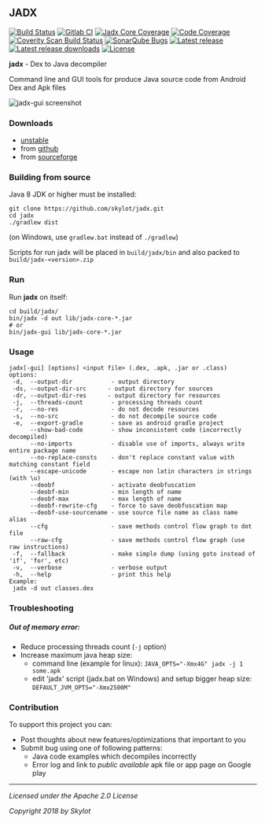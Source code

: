## JADX

[![Build Status](https://travis-ci.org/skylot/jadx.png?branch=master)](https://travis-ci.org/skylot/jadx)
[![Gitlab CI](https://gitlab.com/skylot/jadx/badges/master/build.svg)](https://gitlab.com/skylot/jadx/builds)
[![Jadx Core Coverage](https://gitlab.com/skylot/jadx/badges/master/coverage.svg)](https://gitlab.com/skylot/jadx/builds)
[![Code Coverage](https://codecov.io/gh/skylot/jadx/branch/master/graph/badge.svg)](https://codecov.io/gh/skylot/jadx)
[![Coverity Scan Build Status](https://scan.coverity.com/projects/2166/badge.svg)](https://scan.coverity.com/projects/2166)
[![SonarQube Bugs](https://sonarcloud.io/api/badges/measure?key=jadx&metric=bugs)](https://sonarcloud.io/dashboard?id=jadx)
[![Latest release](https://img.shields.io/github/release/skylot/jadx.svg)](https://github.com/skylot/jadx/releases/latest)
[![Latest release downloads](https://img.shields.io/github/downloads/skylot/jadx/latest/total.svg)](https://github.com/skylot/jadx/releases/latest)
[![License](http://img.shields.io/:license-apache-blue.svg)](http://www.apache.org/licenses/LICENSE-2.0.html)

**jadx** - Dex to Java decompiler

Command line and GUI tools for produce Java source code from Android Dex and Apk files

![jadx-gui screenshot](https://i.imgur.com/h917IBZ.png)


### Downloads
- [unstable](https://gitlab.com/skylot/jadx/builds/artifacts/master/browse/build?job=build)
- from [github](https://github.com/skylot/jadx/releases)
- from [sourceforge](http://sourceforge.net/projects/jadx/files/)


### Building from source
Java 8 JDK or higher must be installed:

    git clone https://github.com/skylot/jadx.git
    cd jadx
    ./gradlew dist

(on Windows, use `gradlew.bat` instead of `./gradlew`)

Scripts for run jadx will be placed in `build/jadx/bin`
and also packed to `build/jadx-<version>.zip`


### Run
Run **jadx** on itself:

    cd build/jadx/
    bin/jadx -d out lib/jadx-core-*.jar
    # or
    bin/jadx-gui lib/jadx-core-*.jar


### Usage
```
jadx[-gui] [options] <input file> (.dex, .apk, .jar or .class)
options:
 -d,  --output-dir           - output directory
 -ds, --output-dir-src      - output directory for sources
 -dr, --output-dir-res      - output directory for resources
 -j,  --threads-count        - processing threads count
 -r,  --no-res               - do not decode resources
 -s,  --no-src               - do not decompile source code
 -e,  --export-gradle        - save as android gradle project
      --show-bad-code        - show inconsistent code (incorrectly decompiled)
      --no-imports           - disable use of imports, always write entire package name
      --no-replace-consts    - don't replace constant value with matching constant field
      --escape-unicode       - escape non latin characters in strings (with \u)
      --deobf                - activate deobfuscation
      --deobf-min            - min length of name
      --deobf-max            - max length of name
      --deobf-rewrite-cfg    - force to save deobfuscation map
      --deobf-use-sourcename - use source file name as class name alias
      --cfg                  - save methods control flow graph to dot file
      --raw-cfg              - save methods control flow graph (use raw instructions)
 -f,  --fallback             - make simple dump (using goto instead of 'if', 'for', etc)
 -v,  --verbose              - verbose output
 -h,  --help                 - print this help
Example:
 jadx -d out classes.dex
```

### Troubleshooting
##### Out of memory error:
  - Reduce processing threads count (`-j` option)
  - Increase maximum java heap size:
    * command line (example for linux):
      `JAVA_OPTS="-Xmx4G" jadx -j 1 some.apk`
    * edit 'jadx' script (jadx.bat on Windows) and setup bigger heap size:
      `DEFAULT_JVM_OPTS="-Xmx2500M"`


### Contribution

To support this project you can:
  - Post thoughts about new features/optimizations that important to you
  - Submit bug using one of following patterns:
    * Java code examples which decompiles incorrectly
    * Error log and link to _public available_ apk file or app page on Google play

---------------------------------------
*Licensed under the Apache 2.0 License*

*Copyright 2018 by Skylot*
